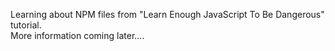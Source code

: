Learning about NPM files from "Learn Enough JavaScript To Be Dangerous" tutorial.  
More information coming later....
